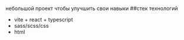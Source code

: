 небольшой проект чтобы улучшить свои навыки
##стек технологий 
+ vite + react + typescript
+ sass/scss/css
+ html
